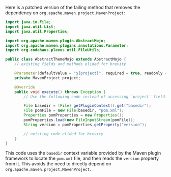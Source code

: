 Here is a patched version of the failing method that removes the dependency on `org.apache.maven.project.MavenProject`:

```java
import java.io.File;
import java.util.List;
import java.util.Properties;

import org.apache.maven.plugin.AbstractMojo;
import org.apache.maven.plugins.annotations.Parameter;
import org.codehaus.plexus.util.FileUtils;

public class AbstractThemeMojo extends AbstractMojo {
    // existing fields and methods elided for brevity

    @Parameter(defaultValue = "${project}", required = true, readonly = true)
    private MavenProject project;

    @Override
    public void execute() throws Exception {
        // Use the following code instead of accessing `project` field:

        File basedir = (File) getPluginContext().get("basedir");
        File pomFile = new File(basedir, "pom.xml");
        Properties pomProperties = new Properties();
        pomProperties.load(new FileInputStream(pomFile));
        String version = pomProperties.getProperty("version");

        // existing code elided for brevity
    }
}
```

This code uses the `basedir` context variable provided by the Maven plugin framework to locate the `pom.xml` file, and then reads the `version` property from it. This avoids the need to directly depend on `org.apache.maven.project.MavenProject`.